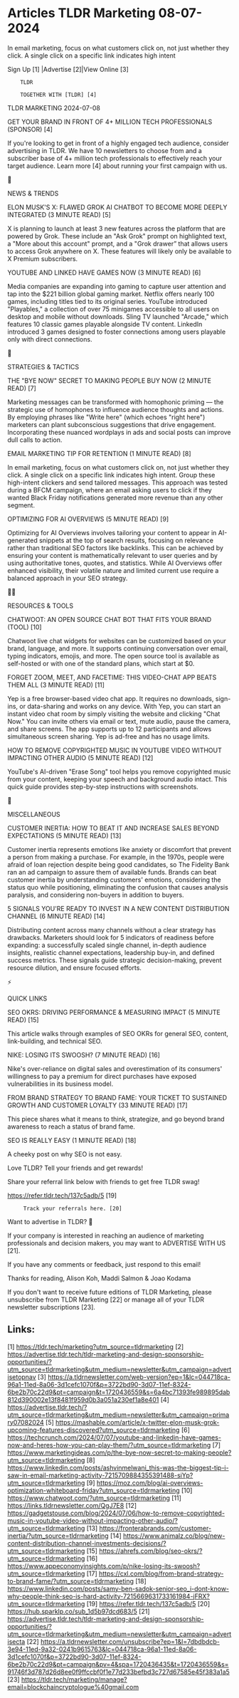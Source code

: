 # Articles TLDR Marketing 08-07-2024

In email marketing, focus on what customers click on, not just whether
they click. A single click on a specific link indicates high intent  

 Sign Up [1] |Advertise [2]|View Online [3] 

		TLDR 

		TOGETHER WITH [TLDR] [4]

TLDR MARKETING 2024-07-08

 GET YOUR BRAND IN FRONT OF 4+ MILLION TECH PROFESSIONALS (SPONSOR)
[4] 

 If you're looking to get in front of a highly engaged tech audience,
consider advertising in TLDR. We have 10 newsletters to choose from
and a subscriber base of 4+ million tech professionals to effectively
reach your target audience. Learn more [4] about running your first
campaign with us. 

📱 

NEWS & TRENDS

 ELON MUSK'S X: FLAWED GROK AI CHATBOT TO BECOME MORE DEEPLY
INTEGRATED (3 MINUTE READ) [5] 

 X is planning to launch at least 3 new features across the platform
that are powered by Grok. These include an "Ask Grok" prompt on
highlighted text, a "More about this account" prompt, and a "Grok
drawer” that allows users to access Grok anywhere on X. These
features will likely only be available to X Premium subscribers. 

 YOUTUBE AND LINKED HAVE GAMES NOW (3 MINUTE READ) [6] 

 Media companies are expanding into gaming to capture user attention
and tap into the $221 billion global gaming market. Netflix offers
nearly 100 games, including titles tied to its original series.
YouTube introduced "Playables," a collection of over 75 minigames
accessible to all users on desktop and mobile without downloads. Sling
TV launched "Arcade," which features 10 classic games playable
alongside TV content. LinkedIn introduced 3 games designed to foster
connections among users playable only with direct connections. 

🚀 

STRATEGIES & TACTICS

 THE "BYE NOW" SECRET TO MAKING PEOPLE BUY NOW (2 MINUTE READ) [7] 

 Marketing messages can be transformed with homophonic priming — the
strategic use of homophones to influence audience thoughts and
actions. By employing phrases like "Write here" (which echoes "right
here") marketers can plant subconscious suggestions that drive
engagement. Incorporating these nuanced wordplays in ads and social
posts can improve dull calls to action. 

 EMAIL MARKETING TIP FOR RETENTION (1 MINUTE READ) [8] 

 In email marketing, focus on what customers click on, not just
whether they click. A single click on a specific link indicates high
intent. Group these high-intent clickers and send tailored messages.
This approach was tested during a BFCM campaign, where an email asking
users to click if they wanted Black Friday notifications generated
more revenue than any other segment. 

 OPTIMIZING FOR AI OVERVIEWS (5 MINUTE READ) [9] 

 Optimizing for AI Overviews involves tailoring your content to appear
in AI-generated snippets at the top of search results, focusing on
relevance rather than traditional SEO factors like backlinks. This can
be achieved by ensuring your content is mathematically relevant to
user queries and by using authoritative tones, quotes, and statistics.
While AI Overviews offer enhanced visibility, their volatile nature
and limited current use require a balanced approach in your SEO
strategy. 

🧑‍💻 

RESOURCES & TOOLS

 CHATWOOT: AN OPEN SOURCE CHAT BOT THAT FITS YOUR BRAND (TOOL) [10] 

 Chatwoot live chat widgets for websites can be customized based on
your brand, language, and more. It supports continuing conversation
over email, typing indicators, emojis, and more. The open source tool
is available as self-hosted or with one of the standard plans, which
start at $0. 

 FORGET ZOOM, MEET, AND FACETIME: THIS VIDEO-CHAT APP BEATS THEM ALL
(3 MINUTE READ) [11] 

 Yep is a free browser-based video chat app. It requires no downloads,
sign-ins, or data-sharing and works on any device. With Yep, you can
start an instant video chat room by simply visiting the website and
clicking "Chat Now." You can invite others via email or text, mute
audio, pause the camera, and share screens. The app supports up to 12
participants and allows simultaneous screen sharing. Yep is ad-free
and has no usage limits. 

 HOW TO REMOVE COPYRIGHTED MUSIC IN YOUTUBE VIDEO WITHOUT IMPACTING
OTHER AUDIO (5 MINUTE READ) [12] 

 YouTube's AI-driven "Erase Song" tool helps you remove copyrighted
music from your content, keeping your speech and background audio
intact. This quick guide provides step-by-step instructions with
screenshots. 

🎁 

MISCELLANEOUS

 CUSTOMER INERTIA: HOW TO BEAT IT AND INCREASE SALES BEYOND
EXPECTATIONS (5 MINUTE READ) [13] 

 Customer inertia represents emotions like anxiety or discomfort that
prevent a person from making a purchase. For example, in the 1970s,
people were afraid of loan rejection despite being good candidates, so
The Fidelity Bank ran an ad campaign to assure them of available
funds. Brands can beat customer inertia by understanding customers'
emotions, considering the status quo while positioning, eliminating
the confusion that causes analysis paralysis, and considering
non-buyers in addition to buyers. 

 5 SIGNALS YOU'RE READY TO INVEST IN A NEW CONTENT DISTRIBUTION
CHANNEL (6 MINUTE READ) [14] 

 Distributing content across many channels without a clear strategy
has drawbacks. Marketers should look for 5 indicators of readiness
before expanding: a successfully scaled single channel, in-depth
audience insights, realistic channel expectations, leadership buy-in,
and defined success metrics. These signals guide strategic
decision-making, prevent resource dilution, and ensure focused
efforts. 

⚡ 

QUICK LINKS

 SEO OKRS: DRIVING PERFORMANCE & MEASURING IMPACT (5 MINUTE READ) [15]


 This article walks through examples of SEO OKRs for general SEO,
content, link-building, and technical SEO. 

 NIKE: LOSING ITS SWOOSH? (7 MINUTE READ) [16] 

 Nike's over-reliance on digital sales and overestimation of its
consumers' willingness to pay a premium for direct purchases have
exposed vulnerabilities in its business model. 

 FROM BRAND STRATEGY TO BRAND FAME: YOUR TICKET TO SUSTAINED GROWTH
AND CUSTOMER LOYALTY (33 MINUTE READ) [17] 

 This piece shares what it means to think, strategize, and go beyond
brand awareness to reach a status of brand fame. 

 SEO IS REALLY EASY (1 MINUTE READ) [18] 

 A cheeky post on why SEO is not easy. 

Love TLDR? Tell your friends and get rewards!

 Share your referral link below with friends to get free TLDR swag! 

 https://refer.tldr.tech/137c5adb/5 [19] 

		 Track your referrals here. [20] 

Want to advertise in TLDR? 📰

 If your company is interested in reaching an audience of marketing
professionals and decision makers, you may want to ADVERTISE WITH US
[21]. 

 If you have any comments or feedback, just respond to this email! 

Thanks for reading, 
Alison Koh, Maddi Salmon & Joao Kodama 

If you don't want to receive future editions of TLDR Marketing, please
unsubscribe from TLDR Marketing [22] or manage all of your TLDR
newsletter subscriptions [23]. 

 

Links:
------
[1] https://tldr.tech/marketing?utm_source=tldrmarketing
[2] https://advertise.tldr.tech/tldr-marketing-and-design-sponsorship-opportunities/?utm_source=tldrmarketing&utm_medium=newsletter&utm_campaign=advertisetopnav
[3] https://a.tldrnewsletter.com/web-version?ep=1&lc=044718ca-96a1-11ed-8a06-3d1cefc1070f&p=3722bd90-3d07-11ef-8324-6be2b70c22d9&pt=campaign&t=1720436559&s=6a4bc71393fe989895dab812d390002e13f8481f959d0b3a051a230ef1a8e401
[4] https://advertise.tldr.tech/?utm_source=tldrmarketing&utm_medium=newsletter&utm_campaign=primary07082024
[5] https://mashable.com/article/x-twitter-elon-musk-grok-upcoming-features-discovered?utm_source=tldrmarketing
[6] https://techcrunch.com/2024/07/07/youtube-and-linkedin-have-games-now-and-heres-how-you-can-play-them/?utm_source=tldrmarketing
[7] https://www.marketingideas.com/p/the-bye-now-secret-to-making-people?utm_source=tldrmarketing
[8] https://www.linkedin.com/posts/ashvinmelwani_this-was-the-biggest-tip-i-saw-in-email-marketing-activity-7215709884355391488-siYp?utm_source=tldrmarketing
[9] https://moz.com/blog/ai-overviews-optimization-whiteboard-friday?utm_source=tldrmarketing
[10] https://www.chatwoot.com/?utm_source=tldrmarketing
[11] https://links.tldrnewsletter.com/QgJ7E8
[12] https://gadgetstouse.com/blog/2024/07/06/how-to-remove-copyrighted-music-in-youtube-video-without-impacting-other-audio/?utm_source=tldrmarketing
[13] https://fronterabrands.com/customer-inertia/?utm_source=tldrmarketing
[14] https://www.animalz.co/blog/new-content-distribution-channel-investments-decisions/?utm_source=tldrmarketing
[15] https://ahrefs.com/blog/seo-okrs/?utm_source=tldrmarketing
[16] https://www.appeconomyinsights.com/p/nike-losing-its-swoosh?utm_source=tldrmarketing
[17] https://cxl.com/blog/from-brand-strategy-to-brand-fame/?utm_source=tldrmarketing
[18] https://www.linkedin.com/posts/samy-ben-sadok-senior-seo_i-dont-know-why-people-think-seo-is-hard-activity-7215669631733161984-jFRX?utm_source=tldrmarketing
[19] https://refer.tldr.tech/137c5adb/5
[20] https://hub.sparklp.co/sub_1d5b97dcd683/5
[21] https://advertise.tldr.tech/tldr-marketing-and-design-sponsorship-opportunities/?utm_source=tldrmarketing&utm_medium=newsletter&utm_campaign=advertisecta
[22] https://a.tldrnewsletter.com/unsubscribe?ep=1&l=7dbdbdcb-3e94-11ed-9a32-0241b9615763&lc=044718ca-96a1-11ed-8a06-3d1cefc1070f&p=3722bd90-3d07-11ef-8324-6be2b70c22d9&pt=campaign&pv=4&spa=1720436435&t=1720436559&s=91746f3d787d26d8ee0f9ffccbf0f1e77d233befbd3c727d67585e45f383a1a5
[23] https://tldr.tech/marketing/manage?email=blockchaincryptologue%40gmail.com